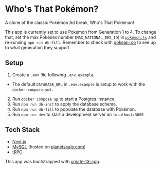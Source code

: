 # Who's That Pokémon?

A clone of the classic Pokémon Ad break, Who's That Pokémon!

This app is currently set to use Pokémon from Generation 1 to 4. To change that, set the max Pokédex number (`MAX_NATIONAL_DEX_ID`) in [`pokemon.ts`](src/server/router/pokemon.ts) and re-running `npm run db-fill`. Remember to check with [pokeapi.co](https://pokeapi.co/) to see up to what generation they support.

## Setup

1. Create a `.env` file following `.env.example`.

- The default `DATABASE_URL` in `.env.example` is setup to work with the `docker-compose.yml`.

2. Run `docker compose up` to start a Postgres instance.
3. Run `npm run db-init` to apply the database schema.
4. Run `npm run db-fill` to populate the database with Pokémon.
5. Run `npm run dev` to start a development server on `localhost:3000`

## Tech Stack

- [Next.js](https://nextjs.org/)
- [MySQL](https://www.mysql.com/) (hosted on [planetscale.com](https://planetscale.com/))
- [tRPC](https://trpc.io/)

This app was bootstrapped with [create-t3-app](https://github.com/t3-oss/create-t3-app).
